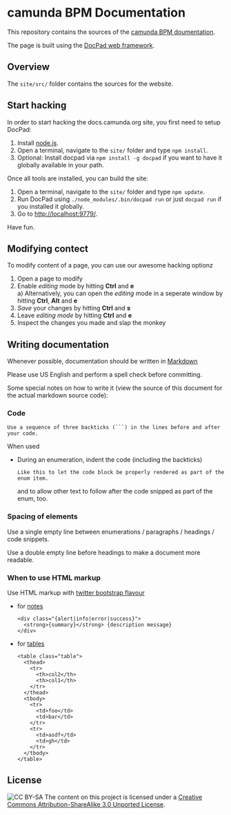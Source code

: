 camunda BPM Documentation
=========================

This repository contains the sources of the [camunda BPM doumentation](http://docs.camunda.org).

The page is built using the [DocPad web framework](http://docpad.org).

Overview
--------

The `site/src/` folder contains the sources for the website.


Start hacking
-------------

In order to start hacking the docs.camunda.org site, you first need to setup DocPad:

1. Install [node.js](http://nodejs.org/).
2. Open a terminal, navigate to the `site/` folder and type `npm install`.
3. Optional: Install docpad via `npm install -g docpad` if you want to have it globally available in your path.

Once all tools are installed, you can build the site:

1. Open a terminal, navigate to the `site/` folder and type `npm update`.
2. Run DocPad using `./node_modules/.bin/docpad run` or just `docpad run` if you installed it globally.
3. Go to [http://localhost:9779/](http://localhost:9779/).

Have fun.


Modifying contect
-----------------

To modify content of a page, you can use our awesome hacking optionz

1. Open a page to modify
2. Enable _editing_ mode by hitting **Ctrl** and **e**   
  a) Alternatively, you can open the _editing_ mode in a seperate window by hitting **Ctrl**, **Alt** and **e**
3. _Save_ your changes by hitting **Ctrl** and **s**
4. Leave _editing mode_ by hitting **Ctrl** and **e**
5. Inspect the changes you made and slap the monkey


Writing documentation
---------------------

Whenever possible, documentation should be written in [Markdown](http://daringfireball.net/projects/markdown/)

Please use US English and perform a spell check before committing.

Some special notes on how to write it (view the source of this document for the actual markdown source code): 



### Code

```
Use a sequence of three backticks (```) in the lines before and after your code.
```

When used 

* During an enumeration, indent the code (including the backticks)

  ```
  Like this to let the code block be properly rendered as part of the enum item.
  ```

  and to allow other text to follow after the code snipped as part of the enum, too.


### Spacing of elements

Use a single empty line between enumerations / paragraphs / headings / code snippets.

Use a double empty line before headings to make a document more readable.


### When to use HTML markup

Use HTML markup with [twitter bootstrap flavour](http://twitter.github.io/bootstrap/)

* for [notes](http://twitter.github.io/bootstrap/components.html#alerts)

  ```
  <div class="{alert|info|error|success}">
    <strong>{summary}</strong> {description message}
  </div>
  ```

* for [tables](http://twitter.github.io/bootstrap/base-css.html#tables)

  ```
  <table class="table">
    <thead>
      <tr>
        <th>col2</th>
        <th>col1</th>
      </tr>
    </thead>
    <tbody>
      <tr>
        <td>foo</td>
        <td>bar</td>
      </tr>
      <tr>
        <td>asdf</td>
        <td>gh</td>
      </tr>
    </tbody>
  </table>
  ```


License
-------
![CC BY-SA](http://i.creativecommons.org/l/by-sa/3.0/80x15.png)
The content on this project is licensed under a [Creative Commons Attribution-ShareAlike 3.0 Unported License](http://creativecommons.org/licenses/by-sa/3.0/).
